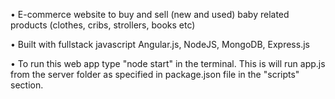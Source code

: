• E-commerce website to buy and sell (new and used) baby related products (clothes, cribs, strollers, books etc)

• Built with fullstack javascript Angular.js, NodeJS, MongoDB, Express.js

• To run this web app type "node start" in the terminal. This is will run app.js from the server folder as specified in package.json file in the "scripts" section.
